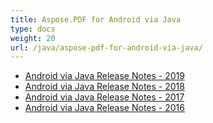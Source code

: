 ```yaml
---
title: Aspose.PDF for Android via Java
type: docs
weight: 20
url: /java/aspose-pdf-for-android-via-java/
---
```


- [Android via Java Release Notes - 2019](/pdf/java/android-via-java-release-notes-2019-html/)
- [Android via Java Release Notes - 2018](/pdf/java/android-via-java-release-notes-2018-html/)
- [Android via Java Release Notes - 2017](/pdf/java/android-via-java-release-notes-2017-html/)
- [Android via Java Release Notes - 2016](/pdf/java/android-via-java-release-notes-2016-html/)
